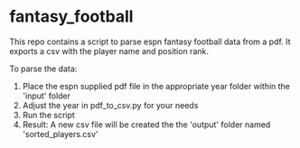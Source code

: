 # fantasy_football
This repo contains a script to parse espn fantasy football data from a pdf. It exports a csv with the player name and position rank.

To parse the data:
1. Place the espn supplied pdf file in the appropriate year folder within the 'input' folder
2. Adjust the year in pdf_to_csv.py for your needs
3. Run the script
4. Result: A new csv file will be created the the 'output' folder named 'sorted_players.csv'
